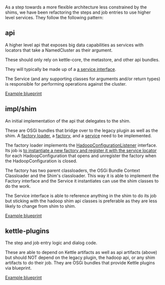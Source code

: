 As a step towards a more flexible architecture less constrained by the shims, we have been refactoring the steps and job entries to use higher level services.  They follow the following pattern:

api
---
A higher level api that exposes big data capabilities as services with locators that take a NamedCluster as their argument.

These should only rely on kettle-core, the metastore, and other api bundles.

They will typically be made up of a [a service interface](https://github.com/pentaho/big-data-plugin/blob/master/api/pig/src/main/java/org/pentaho/bigdata/api/pig/PigService.java).

The Service (and any supporting classes for arguments and/or return types) is responsible for performing operations against the cluster.

[Example blueprint](https://github.com/pentaho/big-data-plugin/blob/master/api/pig/src/main/resources/OSGI-INF/blueprint/blueprint.xml)

impl/shim 
---------
An initial implementation of the api that delegates to the shim.

These are OSGi bundles that bridge over to the legacy plugin as well as the shim.  A [factory loader](https://github.com/pentaho/big-data-plugin/blob/master/impl/shim/pig/src/main/java/org/pentaho/big/data/impl/shim/pig/PigServiceFactoryLoader.java), a [factory](https://github.com/pentaho/big-data-plugin/blob/master/impl/shim/pig/src/main/java/org/pentaho/big/data/impl/shim/pig/PigServiceFactoryImpl.java), and a [service](https://github.com/pentaho/big-data-plugin/blob/master/impl/shim/pig/src/main/java/org/pentaho/big/data/impl/shim/pig/PigServiceImpl.java) need to be implemented.

The factory loader implements the [HadoopConfigurationListener](https://github.com/pentaho/big-data-plugin/blob/master/legacy/src/main/java/org/pentaho/di/core/hadoop/HadoopConfigurationListener.java) interface. Its job is [to instantiate a new factory and register it with the service locator](https://github.com/pentaho/big-data-plugin/blob/master/impl/shim/pig/src/main/java/org/pentaho/big/data/impl/shim/pig/PigServiceFactoryLoader.java) for each HadoopConfiguration that opens and unregister the factory when the HadoopConfiguration is closed.

The factory has two parent classloaders, the OSGi Bundle Context Classloader and the Shim's classloader.  This way it is able to implement the Factory interface and the Service it instantiates can use the shim classes to do the work.

The Service interface is able to reference anything in the shim to do its job but sticking with the hadoop shim api classes is preferable as they are less likely to change from shim to shim.

[Example blueprint](https://github.com/pentaho/big-data-plugin/blob/master/impl/shim/pig/src/main/resources/OSGI-INF/blueprint/blueprint.xml)

kettle-plugins
--------------
The step and job entry logic and dialog code.

These are able to depend on Kettle artifacts as well as api artifacts (above) but should NOT depend on the legacy plugin, the hadoop api, or any shim artifacts to do their job. They are OSGi bundles that provide Kettle plugins via blueprint.

[Example blueprint](https://github.com/pentaho/big-data-plugin/blob/master/kettle-plugins/pig/src/main/resources/OSGI-INF/blueprint/blueprint.xml)
